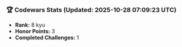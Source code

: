 ### 🏆 Codewars Stats (Updated: 2025-10-28 07:09:23 UTC)

- **Rank:** 8 kyu
- **Honor Points:** 3
- **Completed Challenges:** 1
